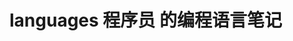  # languages 程序员 的编程语言笔记                    
            
                            
                            
                                  
              
              
    
 
    
      
